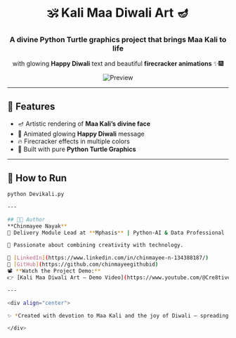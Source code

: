 <div align="center">

# 🕉️ Kali Maa Diwali Art 🪔  

### A divine Python Turtle graphics project that brings **Maa Kali** to life  
with glowing **Happy Diwali** text and beautiful **firecracker animations** ✨🎆  

![Preview](https://github.com/chinmayeegithubid/KaliMaa-Diwali-Art/blob/main/preview.png)

---

</div>

## 💫 Features
- 🪔 Artistic rendering of **Maa Kali’s divine face**
- 🎇 Animated glowing **Happy Diwali** message
- 🔥 Firecracker effects in multiple colors
- 🎨 Built with pure **Python Turtle Graphics**

---

## 🧠 How to Run
```bash
python Devikali.py

---

## 👩‍💻 Author  
**Chinmayee Nayak**  
🚀 Delivery Module Lead at **Mphasis** | Python-AI & Data Professional  

🎯 Passionate about combining creativity with technology.  

🔗 [LinkedIn](https://www.linkedin.com/in/chinmayee-n-134388187/)  
🐙 [GitHub](https://github.com/chinmayeegithubid)  
📽️ **Watch the Project Demo:**  
👉 [Kali Maa Diwali Art – Demo Video](https://www.youtube.com/@Cre8tiveMindsLab)

---

<div align="center">

✨ *Created with devotion to Maa Kali and the joy of Diwali — spreading light, creativity, and divine energy through code.* 🌸  

</div>


